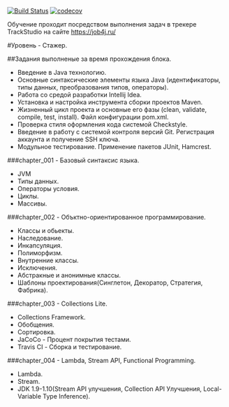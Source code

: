 ﻿[![Build Status](https://travis-ci.org/Slevkelebr/job4j.svg?branch=hotfix_3)](https://travis-ci.org/Slevkelebr/job4j)
[![codecov](https://codecov.io/gh/Slevkelebr/job4j/branch/hotfix_3/graph/badge.svg)](https://codecov.io/gh/Slevkelebr/job4j)

Обучение проходит посредством выполнения задач в трекере TrackStudio на сайте https://job4j.ru/

#Уровень - Стажер.

##Задания выполненые за время прохождения блока.

 - Введение в Java технологию.<br/>
 - Основные синтаксические элементы языка Java (идентификаторы, типы данных, преобразования типов, операторы).<br/>
 - Работа со средой разработки Intellij Idea.<br/>
 - Установка и настройка инструмента сборки проектов Maven.<br/>
 - Жизненный цикл проекта и основные его фазы (clean, validate, compile, test, install). Файл конфигурации pom.xml.<br/>
 - Проверка стиля оформления кода системой Checkstyle.<br/>
 - Введение в работу с системой контроля версий Git. Регистрация аккаунта и получение SSH ключа.<br/>
 - Модульное тестирование. Применение пакетов JUnit, Hamcrest.<br/>

###chapter_001 - Базовый синтаксис языка.

 - JVM<br/>
 - Типы данных.<br/>
 - Операторы условия.<br/>
 - Циклы.<br/>
 - Массивы.<br/>

###chapter_002 - Объктно-ориентированное программирование.

 - Классы и обьекты.<br/>
 - Наследование.<br/>
 - Инкапсуляция.<br/>
 - Полиморфизм.<br/>
 - Внутренние классы.<br/>
 - Исключения.<br/>
 - Абстракные и анонимные классы.<br/>
 - Шаблоны проектирования(Синглетон, Декоратор, Стратегия, Фабрика).<br/>

###chapter_003 - Collections Lite.

 - Collections Framework.<br/>
 - Обобщения.<br/>
 - Сортировка.<br/>
 - JaCoCo - Процент покрытия тестами.<br/>
 - Travis CI - Сборка и тестирование.<br/>

###chapter_004 - Lambda, Stream API, Functional Programming.

 - Lambda.<br/>
 - Stream.<br/>
 - JDK 1.9-1.10(Stream API улучшения, Collection API Улучшения, Local-Variable Type Inference).